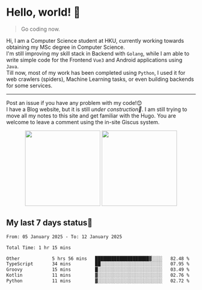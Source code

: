 # Hello, world! 🥰
> Go coding now.
  
Hi, I am a Computer Science student at HKU, currently working towards obtaining my MSc degree in Computer Science.  
I'm still improving my skill stack in Backend with `Golang`, while I am able to write simple code for the Frontend `Vue3` and Android applications using `Java`.  
Till now, most of my work has been completed using `Python`, I used it for web crawlers (spiders), Machine Learning tasks, or even building backends for some services.

-------
Post an issue if you have any problem with my code!😊  
I have a Blog website, but it is still *under construction🚧*. I am still trying to move all my notes to this site and get familiar with the Hugo. You are welcome to leave a comment using the in-site Giscus system.  


<div align="center">
<div><img src="https://github-readme-stats.vercel.app/api?username=Xrondev&count_private=true" height="200px"/> <img src="https://github-readme-stats.vercel.app/api/top-langs/?username=Xrondev" height="200px"/></div>
</div>
<div align="center"></div>  

## My last 7 days status🧐

<!--START_SECTION:waka-->

```txt
From: 05 January 2025 - To: 12 January 2025

Total Time: 1 hr 15 mins

Other            5 hrs 56 mins   ████████████████████▓░░░░   82.48 %
TypeScript       34 mins         ██░░░░░░░░░░░░░░░░░░░░░░░   07.95 %
Groovy           15 mins         █░░░░░░░░░░░░░░░░░░░░░░░░   03.49 %
Kotlin           11 mins         ▓░░░░░░░░░░░░░░░░░░░░░░░░   02.76 %
Python           11 mins         ▓░░░░░░░░░░░░░░░░░░░░░░░░   02.72 %
```

<!--END_SECTION:waka-->
